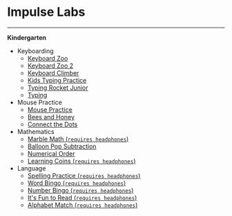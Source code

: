 # Impulse Labs
______
**Kindergarten**
* Keyboarding
  * [Keyboard Zoo](http://www.abcya.com/keyboarding_practice.htm)
  * [Keyboard Zoo 2](http://www.abcya.com/keyboarding_practice.htm)
  * [Keyboard Climber](http://www.abcya.com/keyboarding_practice.htm)
  * [Kids Typing Practice](http://kidstyping.weebly.com/)
  * [Typing Rocket Junior](http://www.abcya.com/typing_rocket_junior.htm)
  * [Typing](http://www.abcya.com/keyboarding_practice.htm)
* Mouse Practice
  * [Mouse Practice](http://practicadelmouse.altervista.org/)
  * [Bees and Honey](http://www.tvokids.com/play/bees_and_honey/bee2blueback.swf)
  * [Connect the Dots](http://www.abcya.com/connect_the_dots.htm)
* Mathematics
  * [Marble Math (`requires headphones`)](http://www.abcya.com/addition.htm)
  * [Balloon Pop Subtraction](http://www.abcya.com/subtraction_game.htm)
  * [Numerical Order](http://www.abcya.com/numerical_order.htm)
  * [Learning Coins (`requires headphones`)](http://www.abcya.com/learning_coins.htm)
* Language
  * [Spelling Practice (`requires headphones`)](http://www.abcya.com/dolch_sight_word_spelling.htm)
  * [Word Bingo (`requires headphones`)](http://www.abcya.com/dolch_sight_word_bingo.htm)
  * [Number Bingo (`requires headphones`)](http://www.abcya.com/number_bingo.htm)
  * [It's Fun to Read (`requires headphones`)](http://www.starfall.com/n/level-b/index/load.htm?)
  * [Alphabet Match (`requires headphones`)](http://www.abcya.com/alphabet_matching_game.htm)
